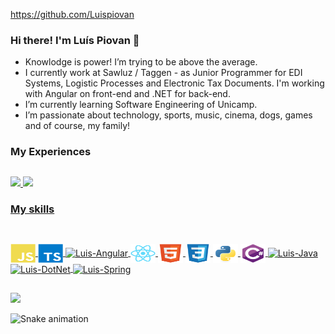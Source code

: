https://github.com/Luispiovan

### Hi there! I'm Luís Piovan 👋

  - Knowlodge is power! I’m trying to be above the average.
  - I currently work at Sawluz / Taggen - as Junior Programmer for EDI Systems, Logistic Processes and Electronic Tax Documents. I'm working with Angular on front-end and .NET for back-end.  
  - I’m currently learning Software Engineering of Unicamp.
  - I’m passionate about technology, sports, music, cinema, dogs, games and of course, my family!

### My Experiences
  ##

<div>
  <a href=https://github.com/Luispiovan">
  <img height="180em" src="https://github-readme-stats.vercel.app/api?username=Luispiovan&show_icons=true&theme=dracula&include_all_commits=true&count_private=true"/>
  <img height="180em" src="https://github-readme-stats.vercel.app/api/top-langs/?username=Luispiovan&layout=compact&langs_count=7&theme=dracula"/>
</div>

### My skills
   ##
                                                                                                                                                
<div style="display: inline_block"><br>
  <img align="center" alt="Luis-Js" height="30" width="40" src="https://raw.githubusercontent.com/devicons/devicon/master/icons/javascript/javascript-plain.svg">
  <img align="center" alt="Luis-Ts" height="30" width="40" src="https://raw.githubusercontent.com/devicons/devicon/master/icons/typescript/typescript-plain.svg">
  <img align="center" alt="Luis-Angular" height="30" width="40" src="https://icongr.am/devicon/angularjs-original.svg?size=128&color=currentColor">
  <img align="center" alt="Luis-React" height="30" width="40" src="https://raw.githubusercontent.com/devicons/devicon/master/icons/react/react-original.svg">
  <img align="center" alt="Luis-HTML" height="30" width="40" src="https://raw.githubusercontent.com/devicons/devicon/master/icons/html5/html5-original.svg">
  <img align="center" alt="Luis-CSS" height="30" width="40" src="https://raw.githubusercontent.com/devicons/devicon/master/icons/css3/css3-original.svg">
  <img align="center" alt="Luis-Python" height="30" width="40" src="https://raw.githubusercontent.com/devicons/devicon/master/icons/python/python-original.svg">
  <img align="center" alt="Luis-Csharp" height="30" width="40" src="https://raw.githubusercontent.com/devicons/devicon/master/icons/csharp/csharp-original.svg">
  <img align="center" alt="Luis-Java" height="30" width="40" src="https://icongr.am/devicon/java-original.svg?size=128&color=currentColor">
  <img align="center" alt="Luis-DotNet" height="30" width="40" src="https://img.shields.io/badge/.NET-5C2D91?style=for-the-badge&logo=.net&logoColor=white">
  <img align="center" alt="Luis-Spring" height="30" width="40" src="https://img.shields.io/badge/Spring-6DB33F?style=for-the-badge&logo=spring&logoColor=white">
</div>
  
  ##
 
<div> 
  <a href="https://www.linkedin.com/in/luis-guilherme-piovan-costa-622489178" target="_blank"><img src="https://img.shields.io/badge/-LinkedIn-%230077B5?style=for-the-badge&logo=linkedin&logoColor=white" target="_blank"></a> 
 
  ![Snake animation](https://github.com/Luispiovan/Luispiovan/image/github-contribution-grid-snake.svg)
 
</div>

